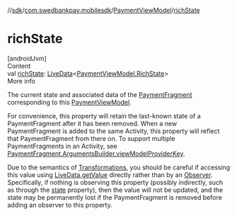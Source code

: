 //[sdk](../../../index.md)/[com.swedbankpay.mobilesdk](../index.md)/[PaymentViewModel](index.md)/[richState](rich-state.md)



# richState  
[androidJvm]  
Content  
val [richState](rich-state.md): [LiveData](https://developer.android.com/reference/kotlin/androidx/lifecycle/LiveData.html)<[PaymentViewModel.RichState](-rich-state/index.md)>  
More info  


The current state and associated data of the [PaymentFragment](../-payment-fragment/index.md) corresponding to this [PaymentViewModel](index.md).



For convenience, this property will retain the last-known state of a PaymentFragment after it has been removed. When a new PaymentFragment is added to the same Activity, this property will reflect that PaymentFragment from there on. To support multiple PaymentFragments in an Activity, see [PaymentFragment.ArgumentsBuilder.viewModelProviderKey](../-payment-fragment/-arguments-builder/view-model-provider-key.md).



Due to the semantics of [Transformations](https://developer.android.com/reference/kotlin/androidx/lifecycle/Transformations.html), you should be careful if accessing this value using [LiveData.getValue](https://developer.android.com/reference/kotlin/androidx/lifecycle/LiveData.html#getvalue) directly rather than by an [Observer](https://developer.android.com/reference/kotlin/androidx/lifecycle/Observer.html). Specifically, if nothing is observing this property (possibly indirectly, such as through the [state](state.md) property), then the value will not be updated, and the state may be permanently lost if the PaymentFragment is removed before adding an observer to this property.

  




